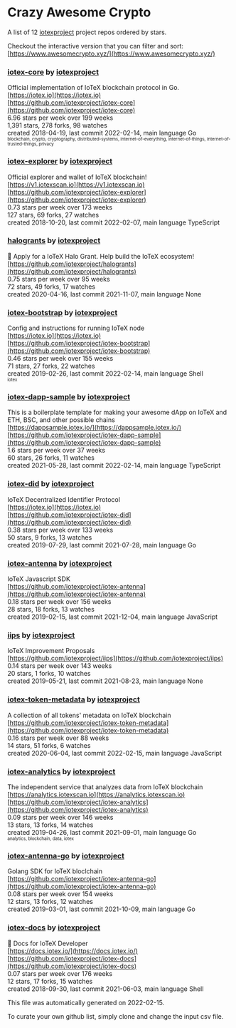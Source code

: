 # Crazy Awesome Crypto
A list of 12 [iotexproject](https://github.com/iotexproject) project repos ordered by stars.  

Checkout the interactive version that you can filter and sort: 
[https://www.awesomecrypto.xyz/](https://www.awesomecrypto.xyz/)  


### [iotex-core](https://github.com/iotexproject/iotex-core) by [iotexproject](https://github.com/iotexproject)  
Official implementation of IoTeX blockchain protocol in Go.  
[https://iotex.io](https://iotex.io)  
[https://github.com/iotexproject/iotex-core](https://github.com/iotexproject/iotex-core)  
6.96 stars per week over 199 weeks  
1,391 stars, 278 forks, 98 watches  
created 2018-04-19, last commit 2022-02-14, main language Go  
<sub><sup>blockchain, crypto, cryptography, distributed-systems, internet-of-everything, internet-of-things, internet-of-trusted-things, privacy</sup></sub>


### [iotex-explorer](https://github.com/iotexproject/iotex-explorer) by [iotexproject](https://github.com/iotexproject)  
Official explorer and wallet of IoTeX blockchain!  
[https://v1.iotexscan.io](https://v1.iotexscan.io)  
[https://github.com/iotexproject/iotex-explorer](https://github.com/iotexproject/iotex-explorer)  
0.73 stars per week over 173 weeks  
127 stars, 69 forks, 27 watches  
created 2018-10-20, last commit 2022-02-07, main language TypeScript  


### [halogrants](https://github.com/iotexproject/halogrants) by [iotexproject](https://github.com/iotexproject)  
👟 Apply for a IoTeX Halo Grant. Help build the IoTeX ecosystem!  
[https://github.com/iotexproject/halogrants](https://github.com/iotexproject/halogrants)  
0.75 stars per week over 95 weeks  
72 stars, 49 forks, 17 watches  
created 2020-04-16, last commit 2021-11-07, main language None  


### [iotex-bootstrap](https://github.com/iotexproject/iotex-bootstrap) by [iotexproject](https://github.com/iotexproject)  
Config and instructions for running IoTeX node  
[https://iotex.io](https://iotex.io)  
[https://github.com/iotexproject/iotex-bootstrap](https://github.com/iotexproject/iotex-bootstrap)  
0.46 stars per week over 155 weeks  
71 stars, 27 forks, 22 watches  
created 2019-02-26, last commit 2022-02-14, main language Shell  
<sub><sup>iotex</sup></sub>


### [iotex-dapp-sample](https://github.com/iotexproject/iotex-dapp-sample) by [iotexproject](https://github.com/iotexproject)  
This is a boilerplate template for making your awesome dApp on IoTeX and ETH, BSC, and other possible chains  
[https://dappsample.iotex.io/](https://dappsample.iotex.io/)  
[https://github.com/iotexproject/iotex-dapp-sample](https://github.com/iotexproject/iotex-dapp-sample)  
1.6 stars per week over 37 weeks  
60 stars, 26 forks, 11 watches  
created 2021-05-28, last commit 2022-02-14, main language TypeScript  


### [iotex-did](https://github.com/iotexproject/iotex-did) by [iotexproject](https://github.com/iotexproject)  
IoTeX Decentralized Identifier Protocol  
[https://iotex.io](https://iotex.io)  
[https://github.com/iotexproject/iotex-did](https://github.com/iotexproject/iotex-did)  
0.38 stars per week over 133 weeks  
50 stars, 9 forks, 13 watches  
created 2019-07-29, last commit 2021-07-28, main language Go  


### [iotex-antenna](https://github.com/iotexproject/iotex-antenna) by [iotexproject](https://github.com/iotexproject)  
IoTeX Javascript SDK  
[https://github.com/iotexproject/iotex-antenna](https://github.com/iotexproject/iotex-antenna)  
0.18 stars per week over 156 weeks  
28 stars, 18 forks, 13 watches  
created 2019-02-15, last commit 2021-12-04, main language JavaScript  


### [iips](https://github.com/iotexproject/iips) by [iotexproject](https://github.com/iotexproject)  
IoTeX Improvement Proposals  
[https://github.com/iotexproject/iips](https://github.com/iotexproject/iips)  
0.14 stars per week over 143 weeks  
20 stars, 1 forks, 10 watches  
created 2019-05-21, last commit 2021-08-23, main language None  


### [iotex-token-metadata](https://github.com/iotexproject/iotex-token-metadata) by [iotexproject](https://github.com/iotexproject)  
A collection of all tokens' metadata on IoTeX blockchain  
[https://github.com/iotexproject/iotex-token-metadata](https://github.com/iotexproject/iotex-token-metadata)  
0.16 stars per week over 88 weeks  
14 stars, 51 forks, 6 watches  
created 2020-06-04, last commit 2022-02-15, main language JavaScript  


### [iotex-analytics](https://github.com/iotexproject/iotex-analytics) by [iotexproject](https://github.com/iotexproject)  
The independent service that analyzes data from IoTeX blockchain  
[https://analytics.iotexscan.io](https://analytics.iotexscan.io)  
[https://github.com/iotexproject/iotex-analytics](https://github.com/iotexproject/iotex-analytics)  
0.09 stars per week over 146 weeks  
13 stars, 13 forks, 14 watches  
created 2019-04-26, last commit 2021-09-01, main language Go  
<sub><sup>analytics, blockchain, data, iotex</sup></sub>


### [iotex-antenna-go](https://github.com/iotexproject/iotex-antenna-go) by [iotexproject](https://github.com/iotexproject)  
Golang SDK for IoTeX bloclchain  
[https://github.com/iotexproject/iotex-antenna-go](https://github.com/iotexproject/iotex-antenna-go)  
0.08 stars per week over 154 weeks  
12 stars, 13 forks, 12 watches  
created 2019-03-01, last commit 2021-10-09, main language Go  


### [iotex-docs](https://github.com/iotexproject/iotex-docs) by [iotexproject](https://github.com/iotexproject)  
:trumpet: Docs for IoTeX Developer  
[https://docs.iotex.io/](https://docs.iotex.io/)  
[https://github.com/iotexproject/iotex-docs](https://github.com/iotexproject/iotex-docs)  
0.07 stars per week over 176 weeks  
12 stars, 17 forks, 15 watches  
created 2018-09-30, last commit 2021-06-03, main language Shell  


This file was automatically generated on 2022-02-15.  

To curate your own github list, simply clone and change the input csv file.  
